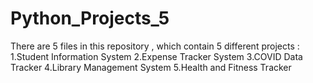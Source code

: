 # Python_Projects_5
There are 5 files in this repository , which contain 5 different projects : 1.Student Information System  2.Expense Tracker System  3.COVID Data Tracker  4.Library Management System  5.Health and Fitness Tracker
